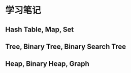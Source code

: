 # 学习笔记

## Hash Table, Map, Set
## Tree, Binary Tree, Binary Search Tree
## Heap, Binary Heap, Graph